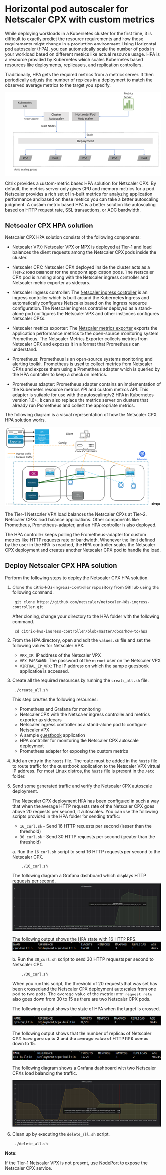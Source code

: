 # Horizontal pod autoscaler for Netscaler CPX with custom metrics

While deploying workloads in a Kubernetes cluster for the first time, it is difficult to exactly predict the resource requirements and how those requirements might change in a production environment. Using Horizontal pod autoscaler (HPA), you can automatically scale the number of pods in your workload based on different metrics like actual resource usage. HPA is a resource provided by Kubernetes which scales Kubernetes based resources like deployments, replicasets, and replication controllers.

Traditionally, HPA gets the required metrics from a metrics server. It then periodically adjusts the number of replicas in a deployment to match the observed average metrics to the target you specify.

![HPA-traditional-metric-server](../media/hpa-metrics-server.png)

Citrix provides a custom-metric based HPA solution for Netscaler CPX.
By default, the metrics server only gives CPU and memory metrics for a pod.
Netscaler provides a rich set of in-built metrics for analyzing application performance and based on these metrics you can take a better autoscaling judgment. A custom metric based HPA is a better solution like autoscaling based on HTTP request rate, SSL transactions, or ADC bandwidth.

## Netscaler CPX HPA solution

Netscaler CPX HPA solution consists of the following components:

- Netscaler VPX: Netscaler VPX or MPX is deployed at Tier-1 and load balances the client requests among the Netscaler CPX pods inside the cluster.

- Netscaler CPX: Netscaler CPX deployed inside the cluster acts as a Tier-2 load balancer for the endpoint application pods. The Netscaler CPX pod is running along with the Netscaler ingress controller and Netscaler metric exporter as sidecars.

- Netscaler ingress controller: The [Netscaler ingress controller](https://github.com/netscaler/netscaler-k8s-ingress-controller) is an ingress controller which is built around the Kubernetes Ingress and automatically configures Netscaler based on the Ingress resource configuration. The Netscaler ingress controller deployed as a stand-alone pod configures the Netscaler VPX and other instances configures Netscaler CPXs.

- Netscaler metrics exporter: The [Netscaler metrics exporter]((https://github.com/netscaler/netscaler-adc-metrics-exporter)) exports the application performance metrics to the open-source monitoring system Prometheus. The Netscaler Metrics Exporter collects metrics from Netscaler CPX and exposes it in a format that Prometheus can understand.

- Prometheus: Prometheus is an open-source systems monitoring and alerting toolkit. Prometheus is used to collect metrics from Netscaler CPXs and expose them using a Prometheus adapter which is queried by the HPA controller to keep a check on metrics.

- Prometheus adapter: Prometheus adapter contains an implementation of the Kubernetes resource metrics API and custom metrics API. This adapter is suitable for use with the autoscaling/v2 HPA in Kubernetes version 1.6+. It can also replace the metrics server on clusters that already run Prometheus and collect the appropriate metrics.

The following diagram is a visual representation of how the Netscaler CPX HPA solution works.

![Citrix-cpx-hpa-solution](../media/citrix-cpx-hpa-solution.png)


The Tier-1 Netscaler VPX load balances the Netscaler CPXs at Tier-2. Netscaler CPXs load balance applications. Other components like Prometheus, Prometheus-adapter, and an HPA controller is also deployed.

The HPA controller keeps polling the Prometheus-adapter for custom metrics like HTTP requests rate or bandwidth. Whenever the limit defined by the user in the HPA is reached, the HPA controller scales the Netscaler CPX deployment and creates another Netscaler CPX pod to handle the load.

## Deploy Netscaler CPX HPA solution

Perform the following steps to deploy the Netscaler CPX HPA solution.

1. Clone the citrix-k8s-ingress-controller repository from GitHub using the following command.

        git clone https://github.com/netscaler/netscaler-k8s-ingress-controller.git

    After cloning, change your directory to the HPA folder with the following command.

        cd citrix-k8s-ingress-controller/blob/master/docs/how-to/hpa

2. From the HPA directory, open and edit the `values.sh` file and set the following values for Netscaler VPX.

   
    - `VPX_IP`: IP address of the Netscaler VPX 
    - `VPX_PASSWORD`: The password of the `nsroot` user on the Netscaler VPX
    - `VIRTUAL_IP_VPX`: The IP address on which the sample guesbook application is accessed.
  
1. Create all the required resources by running the `create_all.sh` file.

        ./create_all.sh

    This step creates the following resources:

    - Prometheus and Grafana for monitoring
    - Netscaler CPX with the Netscaler ingress controller and metrics exporter as sidecars
    - Netscaler ingress controller as a stand-alone pod to configure Netscaler VPX
    - A sample [guestbook](http://www.guestbook.com) application
    - HPA controller for monitoring the Netscaler CPX autoscale deployment
    - Prometheus adapter for exposing the custom metrics

3. Add an entry in the `hosts` file. The route must be added in the `hosts` file to route traffic for the [guestbook](http://www.guestbook.com) application to the Netscaler VPX virtual IP address.
For most Linux distros, the `hosts` file is present in the `/etc` folder.

1. Send some generated traffic and verify the Netscaler CPX autoscale deployment.

    The Netscaler CPX deployment HPA has been configured in such a way that when the average HTTP requests rate of the Netscaler CPX goes above 20 requests per second, it autoscales. You can use the following scripts provided in the HPA folder for sending traffic:

      - `16_curl.sh` - Send 16 HTTP requests per second (lesser than the threshold)
      - `30_curl.sh` - Send 30 HTTP requests per second (greater than the threshold)
  

    a. Run the `16_curl.sh` script to send 16 HTTP requests per second to the Netscaler CPX.
        
           ./16_curl.sh

    The following diagram a Grafana dashboard which displays HTTP requests per second.
    ![Grafana dashboard when 16 HTTP requests are sent per second](../media/HTTP-request-1.png)
       
    The following output shows the HPA state with 16 HTTP RPS.
        ![HPA state with 16 HTTP RPS](../media/HTTP-request-2.png)

      
    b. Run the `30_curl.sh` script to send 30 HTTP requests per second to Netscaler CPX.
   
           ./30_curl.sh

    When you run this script, the threshold of 20 requests that was set has been crossed and the Netscaler CPX deployment autoscales from one pod to two pods. The average value of the metric `HTTP request rate` also goes down from 30 to 15 as there are two Netscaler CPX pods.
      
    The following output shows the state of HPA when the target is crossed.

    ![HPA-cpx-exceeding-threshold](../media/HTTP-request-3.png)

    The following output shows that the number of replicas of Netscaler CPX have gone up to 2 and the average value of HTTP RPS comes down to 15.

    ![CPX-autoscale](../media/HTTP-request-4.png)
       

    The following diagram shows a Grafana dashboard with two Netscaler CPXs load balancing the traffic.
     
    ![HPA-grafana-dashboard](../media/HTTP-request-5.png)

2. Clean up by executing the `delete_all.sh` script.


        ./delete_all.sh

**Note:**

If the Tier-1 Netscaler VPX is not present, use [NodePort](https://kubernetes.io/docs/concepts/services-networking/service/#nodeport) to expose the Netscaler CPX service.